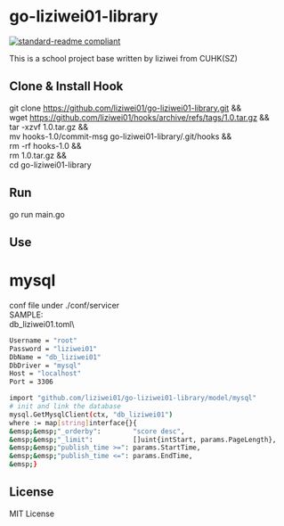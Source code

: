 # go-liziwei01-library
[![standard-readme compliant](https://img.shields.io/badge/readme%20style-standard-brightgreen.svg?style=flat-square)](https://github.com/RichardLitt/standard-readme)

This is a school project base written by liziwei from CUHK(SZ)

## Clone & Install Hook

git clone https://github.com/liziwei01/go-liziwei01-library.git &&\
wget https://github.com/liziwei01/hooks/archive/refs/tags/1.0.tar.gz &&\
tar -xzvf 1.0.tar.gz &&\
mv hooks-1.0/commit-msg go-liziwei01-library/.git/hooks &&\
rm -rf hooks-1.0 &&\
rm 1.0.tar.gz &&\
cd go-liziwei01-library

## Run

go run main.go

## Use

# mysql
conf file under ./conf/servicer\
SAMPLE:\
db_liziwei01.toml\

```bash
Username = "root"
Password = "liziwei01"
DbName = "db_liziwei01"
DbDriver = "mysql"
Host = "localhost"
Port = 3306
```

```bash
import "github.com/liziwei01/go-liziwei01-library/model/mysql"
# init and link the database
mysql.GetMysqlClient(ctx, "db_liziwei01")
where := map[string]interface{}{
&emsp;&emsp;"_orderby":        "score desc",
&emsp;&emsp;"_limit":          []uint{intStart, params.PageLength},
&emsp;&emsp;"publish_time >=": params.StartTime,
&emsp;&emsp;"publish_time <=": params.EndTime,
&emsp;}
```

## License

MIT License
